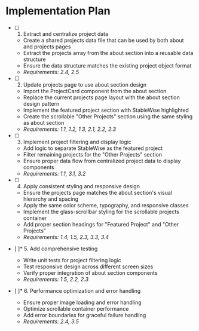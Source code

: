 # Implementation Plan

- [ ] 1. Extract and centralize project data
  - Create a shared projects data file that can be used by both about and projects pages
  - Extract the projects array from the about section into a reusable data structure
  - Ensure the data structure matches the existing project object format
  - _Requirements: 2.4, 2.5_

- [ ] 2. Update projects page to use about section design
  - Import the ProjectCard component from the about section
  - Replace the current projects page layout with the about section design pattern
  - Implement the featured project section with StableWise highlighted
  - Create the scrollable "Other Projects" section using the same styling as about section
  - _Requirements: 1.1, 1.2, 1.3, 2.1, 2.2, 2.3_

- [ ] 3. Implement project filtering and display logic
  - Add logic to separate StableWise as the featured project
  - Filter remaining projects for the "Other Projects" section
  - Ensure proper data flow from centralized project data to display components
  - _Requirements: 1.1, 3.1, 3.2_

- [ ] 4. Apply consistent styling and responsive design
  - Ensure the projects page matches the about section's visual hierarchy and spacing
  - Apply the same color scheme, typography, and responsive classes
  - Implement the glass-scrollbar styling for the scrollable projects container
  - Add proper section headings for "Featured Project" and "Other Projects"
  - _Requirements: 1.4, 1.5, 2.3, 3.3, 3.4_

- [ ]* 5. Add comprehensive testing
  - Write unit tests for project filtering logic
  - Test responsive design across different screen sizes
  - Verify proper integration of about section components
  - _Requirements: 1.5, 2.2, 2.3_

- [ ]* 6. Performance optimization and error handling
  - Ensure proper image loading and error handling
  - Optimize scrollable container performance
  - Add error boundaries for graceful failure handling
  - _Requirements: 2.4, 3.5_